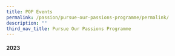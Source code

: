 ```yaml
---
title: POP Events
permalink: /passion/pursue-our-passions-programme/permalink/
description: ""
third_nav_title: Pursue Our Passions Programme
---
```

#### 2023